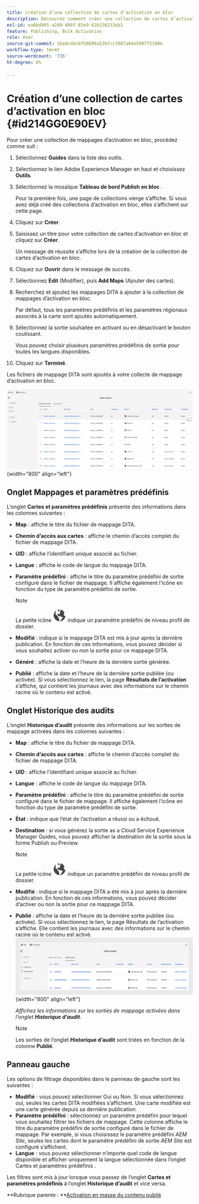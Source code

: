 ```yaml
---
title: Création d’une collection de cartes d’activation en bloc
description: Découvrez comment créer une collection de cartes d’activation en bloc dans AEM guides.
exl-id: ea0bd465-a2d9-488f-83e9-62b336233eb1
feature: Publishing, Bulk Activation
role: User
source-git-commit: 1be8cddcbf58696a53bfccf887a04e5807f2198e
workflow-type: tm+mt
source-wordcount: '735'
ht-degree: 0%

---
```


# Création d’une collection de cartes d’activation en bloc {#id214GG0E90EV}

Pour créer une collection de mappages d’activation en bloc, procédez comme suit :

1. Sélectionnez **Guides** dans la liste des outils.

1. Sélectionnez le lien Adobe Experience Manager en haut et choisissez **Outils**.

1. Sélectionnez la mosaïque **Tableau de bord Publish en bloc** .

   Pour la première fois, une page de collections vierge s’affiche. Si vous avez déjà créé des collections d’activation en bloc, elles s’affichent sur cette page.

1. Cliquez sur **Créer**.

1. Saisissez un titre pour votre collection de cartes d’activation en bloc et cliquez sur **Créer**.

   Un message de réussite s’affiche lors de la création de la collection de cartes d’activation en bloc.

1. Cliquez sur **Ouvrir** dans le message de succès.

1. Sélectionnez **Edit** (Modifier), puis **Add Maps** (Ajouter des cartes).

1. Recherchez et ajoutez les mappages DITA à ajouter à la collection de mappages d’activation en bloc.

   Par défaut, tous les paramètres prédéfinis et les paramètres régionaux associés à la carte sont ajoutés automatiquement.

1. Sélectionnez la sortie souhaitée en activant ou en désactivant le bouton coulissant.

   Vous pouvez choisir plusieurs paramètres prédéfinis de sortie pour toutes les langues disponibles.

1. Cliquez sur **Terminé**.

Les fichiers de mappage DITA sont ajoutés à votre collecte de mappage d’activation en bloc.

![ collection d’activation en bloc créée](images/bulk-activation-collection-created.png){width="800" align="left"}

## Onglet Mappages et paramètres prédéfinis

L’onglet **Cartes et paramètres prédéfinis** présente des informations dans les colonnes suivantes :

- **Map** : affiche le titre du fichier de mappage DITA.
- **Chemin d’accès aux cartes** : affiche le chemin d’accès complet du fichier de mappage DITA.

- **UID** : affiche l’identifiant unique associé au fichier.

- **Langue** : affiche le code de langue du mappage DITA.
- **Paramètre prédéfini** : affiche le titre du paramètre prédéfini de sortie configuré dans le fichier de mappage. Il affiche également l’icône en fonction du type de paramètre prédéfini de sortie.

  >[!NOTE]
  >
  > La petite icône ![](images/global-preset-icon.svg) indique un paramètre prédéfini de niveau profil de dossier.

- **Modifié** : indique si le mappage DITA est mis à jour après la dernière publication. En fonction de ces informations, vous pouvez décider si vous souhaitez activer ou non la sortie pour ce mappage DITA.
- **Généré** : affiche la date et l’heure de la dernière sortie générée.
- **Publié** : affiche la date et l’heure de la dernière sortie publiée (ou activée). Si vous sélectionnez le lien, la page **Résultats de l’activation** s’affiche, qui contient les journaux avec des informations sur le chemin racine où le contenu est activé.

## Onglet Historique des audits

L’onglet **Historique d’audit** présente des informations sur les sorties de mappage activées dans les colonnes suivantes :
- **Map** : affiche le titre du fichier de mappage DITA.
- **Chemin d’accès aux cartes** : affiche le chemin d’accès complet du fichier de mappage DITA.
- **UID** : affiche l’identifiant unique associé au fichier.
- **Langue** : affiche le code de langue du mappage DITA.
- **Paramètre prédéfini** : affiche le titre du paramètre prédéfini de sortie configuré dans le fichier de mappage. Il affiche également l’icône en fonction du type de paramètre prédéfini de sortie.
- **État** : indique que l’état de l’activation a réussi ou a échoué.
- **Destination** : si vous générez la sortie as a Cloud Service Experience Manager Guides, vous pouvez afficher la destination de la sortie sous la forme Publish ou Preview.

  >[!NOTE]
  >
  > La petite icône ![](images/global-preset-icon.svg) indique un paramètre prédéfini de niveau profil de dossier.

- **Modifié** : indique si le mappage DITA a été mis à jour après la dernière publication. En fonction de ces informations, vous pouvez décider d’activer ou non la sortie pour ce mappage DITA.
- **Publié** : affiche la date et l’heure de la dernière sortie publiée (ou activée). Si vous sélectionnez le lien, la page Résultats de l’activation s’affiche. Elle contient les journaux avec des informations sur le chemin racine où le contenu est activé.
  ![ onglet historique d’audit de collection d’activation en bloc créé](images/bulk-collection-audit-history.png){width="800" align="left"}

  *Affichez les informations sur les sorties de mappage activées dans l’onglet **Historique d’audit**.*


  >[!NOTE]
  >
  > Les sorties de l’onglet **Historique d’audit** sont triées en fonction de la colonne **Publié**.



## Panneau gauche

Les options de filtrage disponibles dans le panneau de gauche sont les suivantes :

- **Modifié** : vous pouvez sélectionner Oui ou Non. Si vous sélectionnez oui, seules les cartes DITA modifiées s’affichent. Une carte modifiée est une carte générée depuis sa dernière publication.
- **Paramètre prédéfini** : sélectionnez un paramètre prédéfini pour lequel vous souhaitez filtrer les fichiers de mappage. Cette colonne affiche le titre du paramètre prédéfini de sortie configuré dans le fichier de mappage. Par exemple, si vous choisissez le paramètre prédéfini *AEM Site*, seules les cartes dont le paramètre prédéfini de sortie *AEM Site* est configuré s’affichent.
- **Langue** : vous pouvez sélectionner n’importe quel code de langue disponible et afficher uniquement la langue sélectionnée dans l’onglet Cartes et paramètres prédéfinis .

Les filtres sont mis à jour lorsque vous passez de l’onglet **Cartes et paramètres prédéfinis** à l’onglet **Historique d’audit** et vice versa.

**Rubrique parente : **[Activation en masse du contenu publié](conf-bulk-activation.md)
